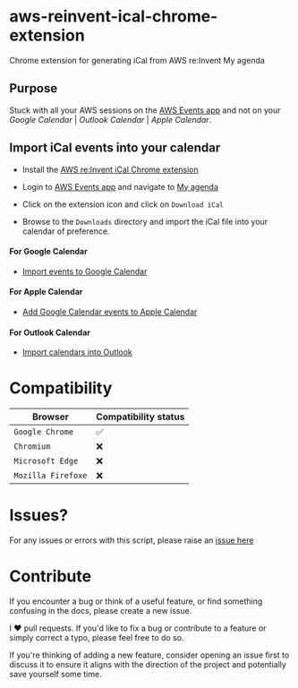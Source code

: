 # aws-reinvent-ical-chrome-extension
Chrome extension for generating iCal from AWS re:Invent My agenda

## Purpose

Stuck with all your AWS sessions on the [AWS Events app](https://registration.awsevents.com/flow/awsevents/reinvent24/myagenda/page/myagenda) and not on your *Google Calendar* | *Outlook Calendar* | *Apple Calendar*.

## Import iCal events into your calendar

- Install the [AWS re:Invent iCal Chrome extension](https://chromewebstore.google.com/detail/aws-reinvent-ical-chrome/lpiephijpohcafhjefjkllokgdcpepce?authuser=0&hl=en&pli=1)

- Login to [AWS Events app](https://registration.awsevents.com/flow/awsevents/reinvent24/reg/login) and navigate to [My agenda](https://registration.awsevents.com/flow/awsevents/reinvent24/myagenda/page/myagenda)

- Click on the extension icon and click on `Download iCal`

- Browse to the `Downloads` directory and import the iCal file into your calendar of preference.


#### For Google Calendar
- [Import events to Google Calendar](https://support.google.com/calendar/answer/37118)

#### For Apple Calendar
- [Add Google Calendar events to Apple Calendar](https://support.google.com/calendar/answer/99358)

#### For Outlook Calendar
- [Import calendars into Outlook](https://support.microsoft.com/en-us/office/import-calendars-into-outlook-8e8364e1-400e-4c0f-a573-fe76b5a2d379#ID0EDDBD)

# Compatibility

| Browser | Compatibility status |
|-------|------|
| `Google Chrome` | :white_check_mark: |
| `Chromium` | :x: |
| `Microsoft Edge` | :x: |
| `Mozilla Firefoxe` | :x: |

# Issues?

For any issues or errors with this script, please raise an [issue here](https://github.com/GeorgeDavis-Ibexlabs/aws-reinvent-ical-chrome-extension/issues)

# Contribute

If you encounter a bug or think of a useful feature, or find something confusing in the docs, please create a new issue.

I ♥️ pull requests. If you'd like to fix a bug or contribute to a feature or simply correct a typo, please feel free to do so.

If you're thinking of adding a new feature, consider opening an issue first to discuss it to ensure it aligns with the direction of the project and potentially save yourself some time.

